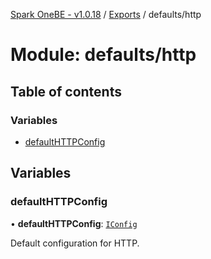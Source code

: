 [Spark OneBE - v1.0.18](../README.md) / [Exports](../modules.md) / defaults/http

# Module: defaults/http

## Table of contents

### Variables

- [defaultHTTPConfig](defaults_http.md#defaulthttpconfig)

## Variables

### defaultHTTPConfig

• **defaultHTTPConfig**: [`IConfig`](../interfaces/System_IConfig.IConfig.md)

Default configuration for HTTP.
